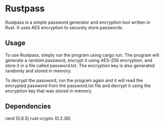 # Rustpass

Rustpass is a simple password generator and encryption tool written in Rust. It uses AES encryption to securely store passwords.

## Usage
To use Rustpass, simply run the program using cargo run. The program will generate a random password, encrypt it using AES-256 encryption, and store it in a file called password.txt. The encryption key is also generated randomly and stored in memory.

To decrypt the password, run the program again and it will read the encrypted password from the password.txt file and decrypt it using the encryption key that was stored in memory.

## Dependencies
rand (0.8.5)
rust-crypto (0.2.36)